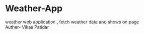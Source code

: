 # Weather-App
weather web application , fetch weather data and shows on page
</br>
Auther- Vikas Patidar
